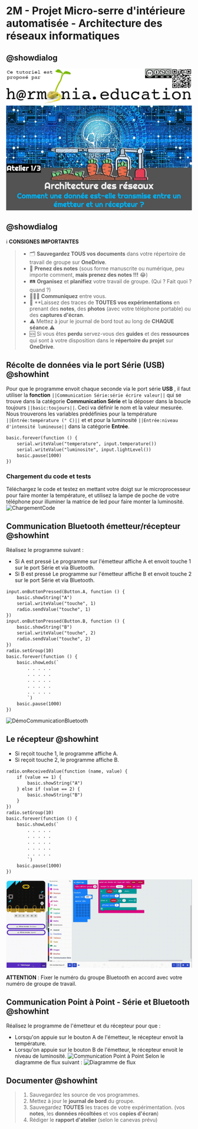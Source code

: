 # 2M - Projet Micro-serre d'intérieure automatisée - Architecture des réseaux informatiques

## @showdialog

![Logo H@rmonia](https://github.com/ph3n4t3s/2m1-archnet/blob/master/img/Harmonia_v4.jpg?raw=true)
![Atelier 1](https://github.com/ph3n4t3s/2m1-archnet/blob/master/img/Diapositive14.jpeg?raw=true)

## @showdialog

ℹ️ **CONSIGNES IMPORTANTES**
> - 🗂️ **Sauvegardez TOUS vos documents**  dans votre répertoire de travail de groupe sur **OneDrive**.
> - 📝 **Prenez des notes** (sous forme manuscrite ou numérique, peu importe comment, **mais prenez des notes !!!** 😂)
> - 🛤️ **Organisez** et  **planifiez** votre travail de groupe. (Qui ? Fait quoi ? quand ?) 
> - 🧑‍🧑‍🧒 **Communiquez** entre vous.
> - 🧭 **Laissez des traces de **TOUTES vos expérimentations** en prenant des **notes**, des **photos** (avec votre téléphone portable) ou des **captures d'écran**.
> - ⚠️ Mettez à jour le journal de bord tout au long de **CHAQUE séance**.⚠️
> - 🆘 Si vous êtes **perdu** servez-vous des **guides** et des **ressources** qui sont à votre disposition dans le **répertoire du projet** sur **OneDrive**.

## Récolte de données via le port Série (**USB**) @showhint
Pour que le programme envoit chaque seconde via le port série **USB** , il faut utiliser la **fonction** ``||Communication Série:série écrire valeur||`` qui se trouve dans la catégorie **Communication Série** et la déposer dans la boucle toujours ``||basic:toujours||``. Ceci va définir le nom et la valeur mesurée. Nous trouverons les variables prédéfinies pour la température ``||Entrée:température (° C)||`` et et pour la luminosité ``||Entrée:niveau d'intensité lumineuse||`` dans la catégorie **Entrée**.

```blocks
basic.forever(function () {
    serial.writeValue("temperature", input.temperature())
    serial.writeValue("luminosite", input.lightLevel())
    basic.pause(1000)
})
```

### Chargement du code et tests
Téléchargez le code et testez en mettant votre doigt sur le microprocesseur pour faire monter la température, et utilisez la lampe de poche de votre téléphone pour illuminer la matrice de led pour faire monter la luminosité.
![ChargementCode](https://github.com/ph3n4t3s/2m1-archnet/blob/master/img/Record1.gif?raw=true)

## Communication Bluetooth émetteur/récepteur @showhint
Réalisez le programme suivant :
- Si A est pressé
    Le programme sur l'émetteur affiche A et envoit touche 1 sur le port Série et via Bluetooth.
- Si B est pressé
    Le programme sur l'émetteur affiche B et envoit touche 2 sur le port Série et via Bluetooth.

```blocks
input.onButtonPressed(Button.A, function () {
    basic.showString("A")
    serial.writeValue("touche", 1)
    radio.sendValue("touche", 1)
})
input.onButtonPressed(Button.B, function () {
    basic.showString("B")
    serial.writeValue("touche", 2)
    radio.sendValue("touche", 2)
})
radio.setGroup(10)
basic.forever(function () {
    basic.showLeds(`
        . . . . .
        . . . . .
        . . . . .
        . . . . .
        . . . . .
        `)
    basic.pause(1000)
})
```

![DémoCommunicationBluetooth](https://github.com/ph3n4t3s/2m1-archnet/blob/master/img/record4.gif?raw=true)

## Le récepteur @showhint
- Si reçoit touche 1, le programme affiche A.
- Si reçoit touche 2, le programme affiche B.

```blocks
radio.onReceivedValue(function (name, value) {
    if (value == 1) {
        basic.showString("A")
    } else if (value == 2) {
        basic.showString("B")
    }
})
radio.setGroup(10)
basic.forever(function () {
    basic.showLeds(`
        . . . . .
        . . . . .
        . . . . .
        . . . . .
        . . . . .
        `)
    basic.pause(1000)
})
```

![DémoCommunicationBluetooth](https://github.com/ph3n4t3s/2m1-archnet/blob/master/img/record5.gif?raw=true)

**ATTENTION** : Fixer le numéro du groupe Bluetooth en accord avec votre numéro de groupe de travail.


## Communication Point à Point - Série et Bluetooth @showhint
Réalisez le programme de l'émetteur et du récepteur pour que :
- Lorsqu'on appuie sur le bouton A de l'émetteur, le récepteur envoit la température.
- Lorsqu'on appuie sur le bouton B de l'émetteur, le récepteur envoit le niveau de luminosité.
![Communication Point à Point](https://github.com/ph3n4t3s/2m1-archnet/blob/master/img/Dia26.gif?raw=true)
Selon le diagramme de flux suivant :
![Diagramme de flux](https://github.com/ph3n4t3s/2m1-archnet/blob/master/img/Dia27.gif?raw=true)

## Documenter @showhint
> 1. Sauvegardez les source de vos programmes.
> 2. Mettez à jour le **journal de bord** du groupe.
> 3. Sauvegardez **TOUTES** les traces de votre expérimentation. (vos **notes**, les **données récoltées** et vos **copies d'écran**)
> 4. Rédiger le **rapport d'atelier** (selon le canevas prévu)


